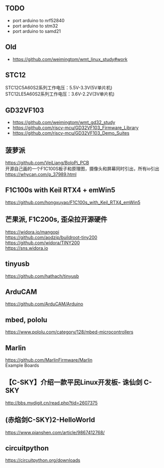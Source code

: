 ## TODO
* port arduino to nrf52840  
* port arduino to stm32  
* port arduino to samd21  

## Old  
* https://github.com/weimingtom/wmt_linux_study#work  

## STC12
STC12C5A60S2系列工作电压：5.5V-3.3V(5V单片机)  
STC12LE5A60S2系列工作电压：3.6V-2.2V(3V单片机)  

## GD32VF103    
* https://github.com/weimingtom/wmt_gd32_study  
* https://github.com/riscv-mcu/GD32VF103_Firmware_Library  
* https://github.com/riscv-mcu/GD32VF103_Demo_Suites  

## 菠萝派  
https://github.com/VeiLiang/BoloPi_PCB  
开源自己画的一个F1C100S板子和原理图，摄像头和屏幕同时引出，所有io引出  
https://whycan.com/p_37989.html  

## F1C100s with Keil RTX4 + emWin5  
https://github.com/hongxuyao/F1C100s_with_Keil_RTX4_emWin5  

## 芒果派, F1C200s, 歪朵拉开源硬件  
https://widora.io/mangopi  
https://github.com/aodzip/buildroot-tiny200  
https://github.com/widora/TINY200  
https://sns.widora.io  

## tinyusb  
https://github.com/hathach/tinyusb  

## ArduCAM  
https://github.com/ArduCAM/Arduino  

## mbed, pololu  
https://www.pololu.com/category/128/mbed-microcontrollers  

## Marlin  
https://github.com/MarlinFirmware/Marlin  
Example Boards  

## 【C-SKY】介绍一款平民Linux开发板- 诛仙剑 C-SKY  
http://bbs.mydigit.cn/read.php?tid=2607375  

## (赤焰剑C-SKY)2-HelloWorld  
https://www.pianshen.com/article/9867412768/  

## circuitpython  
https://circuitpython.org/downloads  

